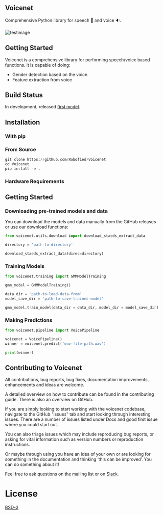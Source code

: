 ## Voicenet
Comprehensive Python library for speech :speech_balloon: and voice :sound:.<br><br>
![testimage](https://github.com/Robofied/Voicenet/blob/master/Voicenet.png)

## Getting Started
Voicenet is a comprehensive library for performing speech/voice based functions. It is capable of doing:

* Gender detection based on the voice.
* Feature extraction from voice

<!-- * Pronunciation posterior score
* Articulation-rate
* Speech rate
* Filler words
* Age detection from voice.
* Speech Enhancement and Noise Reduction
* Emotion detection from voice.
* Speaker Identification and segmentation 
* Speech Tagging (Silence, Speech, Noise, Laughter, Song) -->

## Build Status

In development, released [first model](https://github.com/Robofied/Voicenet/releases/tag/v1.0).

## Installation

### With pip


### From Source

```python
git clone https://github.com/Robofied/Voicenet
cd Voicenet
pip install -e .
```

### Hardware Requirements

## Getting Started

### Downloading pre-trained models and data

You can download the models and data manually from the GitHub releases or use our download functions:

```python
from voicenet.utils.download import download_staeds_extract_data

directory = 'path-to-directory'

download_staeds_extract_data(direc=directory)

```

### Training Models

```python
from voicenet.training import GMMModelTraining

gmm_model = GMMModelTraining()

data_dir = 'path-to-load-data-from'
model_save_dir = 'path-to-save-trained-model'

gmm_model.train_model(data_dir = data_dir, model_dir = model_save_dir)
```

### Making Predictions

```python
from voicenet.pipeline import VoicePipeline

voicenet = VoicePipeline()      
winner = voicenet.predict('wav-file-path.wav')

print(winner)

```

## Contributing to Voicenet

All contributions, bug reports, bug fixes, documentation improvements, enhancements and ideas are welcome.

A detailed overview on how to contribute can be found in the contributing guide. There is also an overview on GitHub.

If you are simply looking to start working with the voicenet codebase, navigate to the GitHub "issues" tab and start looking through interesting issues. There are a number of issues listed under Docs and good first issue where you could start out.

You can also triage issues which may include reproducing bug reports, or asking for vital information such as version numbers or reproduction instructions.

Or maybe through using you have an idea of your own or are looking for something in the documentation and thinking ‘this can be improved’. You can do something about it!

Feel free to ask questions on the mailing list or on [Slack](https://robofied.slack.com).

# License
[BSD-3](https://github.com/Robofied/Voicenet/blob/master/LICENSE)


